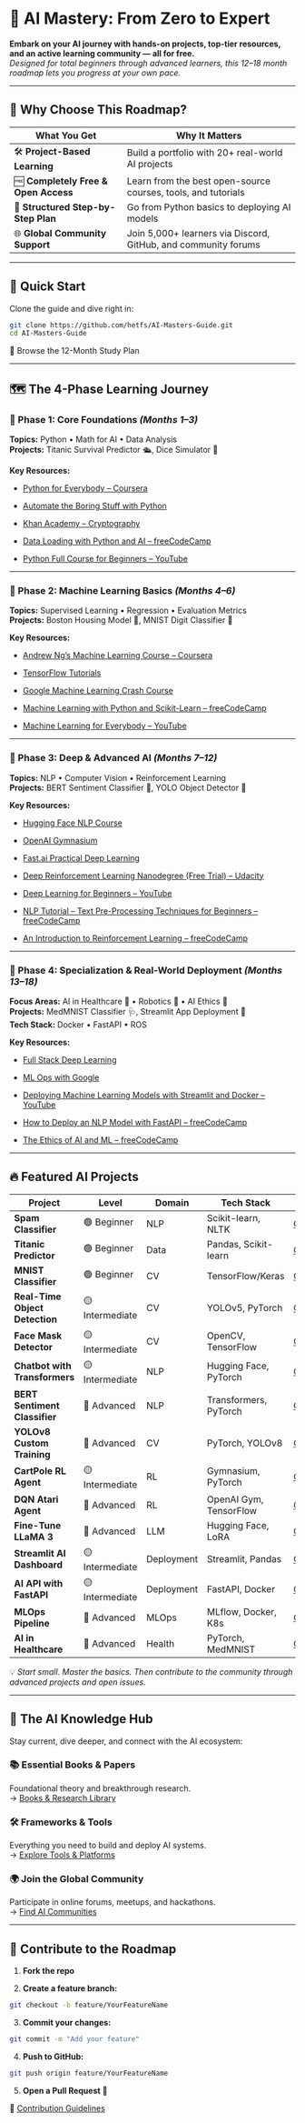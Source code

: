 # 🤖 AI Mastery: From Zero to Expert

**Embark on your AI journey with hands-on projects, top-tier resources, and an active learning community — all for free.**  
*Designed for total beginners through advanced learners, this 12–18 month roadmap lets you progress at your own pace.*

---

## 🌟 Why Choose This Roadmap?

| **What You Get** | **Why It Matters** |
| --- | --- |
| 🛠️ **Project-Based Learning** | Build a portfolio with 20+ real-world AI projects |
| 🆓 **Completely Free & Open Access** | Learn from the best open-source courses, tools, and tutorials |
| 🧠 **Structured Step-by-Step Plan** | Go from Python basics to deploying AI models |
| 🌐 **Global Community Support** | Join 5,000+ learners via Discord, GitHub, and community forums |

---

## 🚀 **Quick Start**

Clone the guide and dive right in:

```bash
git clone https://github.com/hetfs/AI-Masters-Guide.git
cd AI-Masters-Guide
```

📘 Browse the 12-Month Study Plan

---

## 🗺️ **The 4-Phase Learning Journey**

### 📘 Phase 1: Core Foundations *(Months 1–3)*

**Topics:** Python • Math for AI • Data Analysis  
**Projects:** Titanic Survival Predictor 🛳️, Dice Simulator 🎲

**Key Resources:**

- [Python for Everybody – Coursera](https://www.coursera.org/specializations/python)
  
- [Automate the Boring Stuff with Python](https://automatetheboringstuff.com/)
  
- [Khan Academy – Cryptography](https://www.khanacademy.org/computing/computer-science/cryptography)
  
- [Data Loading with Python and AI – freeCodeCamp](https://www.freecodecamp.org/news/data-loading-with-python-and-ai/)
  
- [Python Full Course for Beginners – YouTube](https://www.youtube.com/watch?v=eWRfhZUzrAc)
  

---

### 🤖 Phase 2: Machine Learning Basics *(Months 4–6)*

**Topics:** Supervised Learning • Regression • Evaluation Metrics  
**Projects:** Boston Housing Model 🏡, MNIST Digit Classifier 🔢

**Key Resources:**

- [Andrew Ng’s Machine Learning Course – Coursera](https://www.coursera.org/learn/machine-learning)
  
- [TensorFlow Tutorials](https://www.tensorflow.org/tutorials)
  
- [Google Machine Learning Crash Course](https://developers.google.com/machine-learning/crash-course)
  
- [Machine Learning with Python and Scikit-Learn – freeCodeCamp](https://www.freecodecamp.org/news/machine-learning-with-python-and-scikit-learn/)
  
- [Machine Learning for Everybody – YouTube](https://www.youtube.com/watch?v=i_LwzRVP7bg)
  

---

### 🧠 Phase 3: Deep & Advanced AI *(Months 7–12)*

**Topics:** NLP • Computer Vision • Reinforcement Learning  
**Projects:** BERT Sentiment Classifier 💬, YOLO Object Detector 🎯

**Key Resources:**

- [Hugging Face NLP Course](https://huggingface.co/learn/nlp-course)
  
- [OpenAI Gymnasium](https://gymnasium.farama.org/)
  
- [Fast.ai Practical Deep Learning](https://course.fast.ai/)
  
- [Deep Reinforcement Learning Nanodegree (Free Trial) – Udacity](https://www.udacity.com/course/deep-reinforcement-learning-nanodegree--nd893)
  
- [Deep Learning for Beginners – YouTube](https://www.youtube.com/watch?v=aircAruvnKk)
  
- [NLP Tutorial – Text Pre-Processing Techniques for Beginners – freeCodeCamp](https://www.freecodecamp.org/news/natural-language-processing-techniques-for-beginners/)
  
- [An Introduction to Reinforcement Learning – freeCodeCamp](https://www.freecodecamp.org/news/an-introduction-to-reinforcement-learning-4339519de419/)
  

---

### 🚀 Phase 4: Specialization & Real-World Deployment *(Months 13–18)*

**Focus Areas:** AI in Healthcare 🏥 • Robotics 🤖 • AI Ethics 📜  
**Projects:** MedMNIST Classifier 🩺, Streamlit App Deployment 🚀  
**Tech Stack:** Docker • FastAPI • ROS

**Key Resources:**

- [Full Stack Deep Learning](https://fullstackdeeplearning.com/)
  
- [ML Ops with Google](https://developers.google.com/machine-learning/operations)
  
- [Deploying Machine Learning Models with Streamlit and Docker – YouTube](https://www.youtube.com/watch?v=mJgk5VJUGKE)
  
- [How to Deploy an NLP Model with FastAPI – freeCodeCamp](https://www.freecodecamp.org/news/how-to-deploy-an-nlp-model-with-fastapi/)
  
- [The Ethics of AI and ML – freeCodeCamp](https://www.freecodecamp.org/news/the-ethics-of-ai-and-ml/)
  

---

## 🔥 **Featured AI Projects**

| **Project** | **Level** | **Domain** | **Tech Stack** | **Repo** |
| --- | --- | --- | --- | --- |
| **Spam Classifier** | 🟢 Beginner | NLP | Scikit-learn, NLTK | [GitHub](https://github.com/ArjunSreevatsan/Email-Spam-Classifier) |
| **Titanic Predictor** | 🟢 Beginner | Data | Pandas, Scikit-learn | [GitHub](https://github.com/parrt/titanic-machine-learning) |
| **MNIST Classifier** | 🟢 Beginner | CV  | TensorFlow/Keras | [GitHub](https://github.com/hsjeong5/MNIST-for-Numpy) |
| **Real-Time Object Detection** | 🟡 Intermediate | CV  | YOLOv5, PyTorch | [GitHub](https://github.com/ultralytics/yolov5) |
| **Face Mask Detector** | 🟡 Intermediate | CV  | OpenCV, TensorFlow | [GitHub](https://github.com/chandrikadeb7/Face-Mask-Detection) |
| **Chatbot with Transformers** | 🟡 Intermediate | NLP | Hugging Face, PyTorch | [GitHub](https://github.com/gunthercox/ChatterBot) |
| **BERT Sentiment Classifier** | 🔴 Advanced | NLP | Transformers, PyTorch | [GitHub](https://github.com/Souvikns/bert-sentiment-analysis) |
| **YOLOv8 Custom Training** | 🔴 Advanced | CV  | PyTorch, YOLOv8 | [GitHub](https://github.com/roboflow-ai/yolov8-custom-training) |
| **CartPole RL Agent** | 🟡 Intermediate | RL  | Gymnasium, PyTorch | [GitHub](https://github.com/dennybritz/reinforcement-learning) |
| **DQN Atari Agent** | 🔴 Advanced | RL  | OpenAI Gym, TensorFlow | [GitHub](https://github.com/gsurma/cartpole) |
| **Fine-Tune LLaMA 3** | 🔴 Advanced | LLM | Hugging Face, LoRA | [GitHub](https://github.com/haotian-liu/LLaVA) |
| **Streamlit AI Dashboard** | 🟡 Intermediate | Deployment | Streamlit, Pandas | [GitHub](https://github.com/MarcSkovMadsen/awesome-streamlit) |
| **AI API with FastAPI** | 🟡 Intermediate | Deployment | FastAPI, Docker | [GitHub](https://github.com/tiangolo/full-stack-fastapi-postgresql) |
| **MLOps Pipeline** | 🔴 Advanced | MLOps | MLflow, Docker, K8s | [GitHub](https://github.com/DataTalksClub/mlops-zoomcamp) |
| **AI in Healthcare** | 🔴 Advanced | Health | PyTorch, MedMNIST | [GitHub](https://github.com/MedMNIST/MedMNIST) |

💡 *Start small. Master the basics. Then contribute to the community through advanced projects and open issues.*

---

## 🧠 **The AI Knowledge Hub**

Stay current, dive deeper, and connect with the AI ecosystem:

### 📚 Essential Books & Papers

Foundational theory and breakthrough research.  
→ [Books & Research Library](https://github.com/hetfs/AI-Masters-Guide/blob/main/resources/books.md)

### 🛠️ Frameworks & Tools

Everything you need to build and deploy AI systems.  
→ [Explore Tools & Platforms](https://github.com/hetfs/AI-Masters-Guide/blob/main/resources/tools.md)

### 🌍 Join the Global Community

Participate in online forums, meetups, and hackathons.  
→ [Find AI Communities](https://github.com/hetfs/AI-Masters-Guide/blob/main/resources/communities.md)

---

## 🤝 **Contribute to the Roadmap**

1. **Fork the repo**
  
2. **Create a feature branch:**
  
  ```bash
  git checkout -b feature/YourFeatureName
  ```
  
3. **Commit your changes:**
  
  ```bash
  git commit -m "Add your feature"
  ```
  
4. **Push to GitHub:**
  
  ```bash
  git push origin feature/YourFeatureName
  ```
  
5. **Open a Pull Request 🚀**
  

📜 [Contribution Guidelines](https://github.com/hetfs/AI-Masters-Guide/blob/main/CONTRIBUTING.md)
